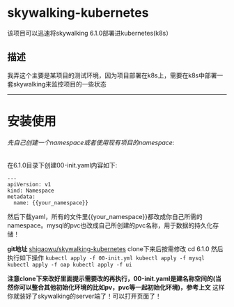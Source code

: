 # skywalking-kubernetes
该项目可以迅速将skywalking 6.1.0部署进kubernetes(k8s）

## 描述
我弄这个主要是某项目的测试环境，因为项目部署在k8s上，需要在k8s中部署一套skywalking来监控项目的一些状态

-------------
# 安装使用

###### 先自己创建一个namespace或者使用现有项目的namespace:

在6.1.0目录下创建00-init.yaml内容如下:
```
---
apiVersion: v1
kind: Namespace
metadata:
  name: {{your_namespace}}
```

然后下载yaml，所有的文件里{{your_namespace}}都改成你自己所需的namespace。mysql的pvc也改成自己所创建的pvc名称，用于数据的持久化存储！

**git地址**
[shigaowu/skywalking-kubernetes](https://github.com/shigaowu/skywalking-kubernetes)
                  clone下来后按需修改
                  cd 6.1.0
                  然后执行如下操作
		  ```
                  kubectl apply -f 00-init.yml
                  kubectl apply -f mysql
                  kubectl apply -f oap
                  kubectl apply -f ui
                  ```

**注意clone下来改好里面提示需要改的再执行，00-init.yaml是建名称空间的(当然你可以整合其他初始化环境的比如pv，pvc等一起初始化环境)，参考上文**
这样你就装好了skywalking的server端了！可以打开页面了！
